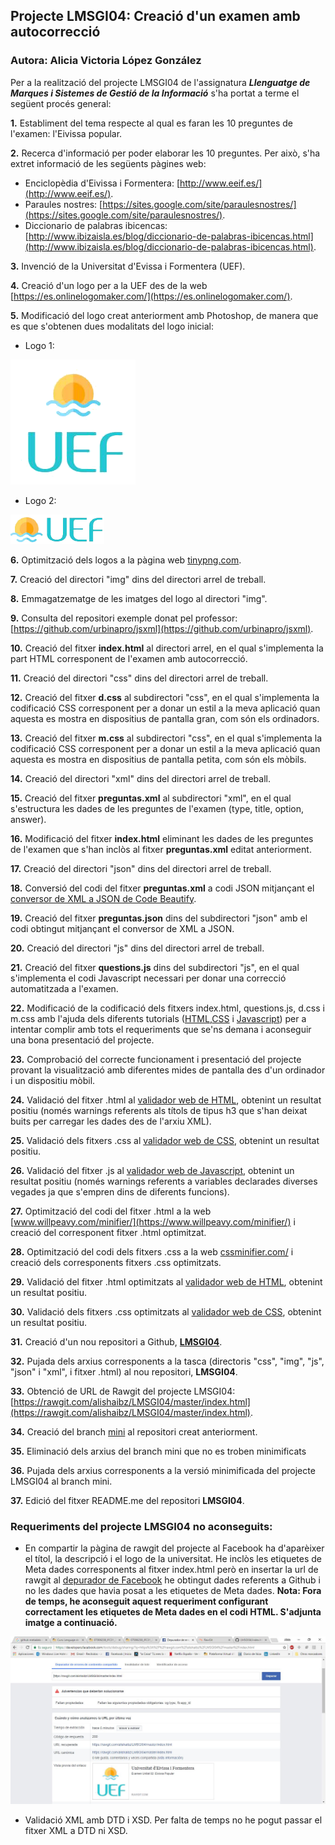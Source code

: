 ## Projecte LMSGI04: Creació d'un examen amb autocorrecció

### Autora: Alicia Victoria López González


Per a la realització del projecte LMSGI04 de l'assignatura **_Llenguatge de Marques i Sistemes de Gestió de la Informació_** s'ha portat a terme el següent procés general: 


**1.** Establiment del tema respecte al qual es faran les 10 preguntes de l'examen: l'Eivissa popular.
   
**2.** Recerca d'informació per poder elaborar les 10 preguntes. Per això, s'ha extret informació de les següents pàgines web:
   * Enciclopèdia d'Eivissa i Formentera: [http://www.eeif.es/](http://www.eeif.es/).
   * Paraules nostres: [https://sites.google.com/site/paraulesnostres/](https://sites.google.com/site/paraulesnostres/).
   * Diccionario de palabras ibicencas: [http://www.ibizaisla.es/blog/diccionario-de-palabras-ibicencas.html](http://www.ibizaisla.es/blog/diccionario-de-palabras-ibicencas.html).

**3.** Invenció de la Universitat d'Evissa i Formentera (UEF).

**4.** Creació d'un logo per a la UEF des de la web [https://es.onlinelogomaker.com/](https://es.onlinelogomaker.com/).

**5.** Modificació del logo creat anteriorment amb Photoshop, de manera que es que s'obtenen dues modalitats del logo inicial:
   * Logo 1:
<img src="/img/logo1.png">

   * Logo 2:
<img src="/img/logo2.png">

**6.** Optimització dels logos a la pàgina web [tinypng.com](https://tinypng.com/).

**7.** Creació del directori "img" dins del directori arrel de treball.

**8.** Emmagatzematge de les imatges del logo al directori "img".

**9.** Consulta del repositori exemple donat pel professor: [https://github.com/urbinapro/jsxml](https://github.com/urbinapro/jsxml).

**10.** Creació del fitxer **index.html** al directori arrel, en el qual s'implementa la part HTML corresponent de l'examen amb autocorrecció.

**11.** Creació del directori "css" dins del directori arrel de treball.

**12.** Creació del fitxer **d.css** al subdirectori "css", en el qual s'implementa la codificació CSS corresponent per a donar un estil a la meva aplicació quan aquesta es mostra en dispositius de pantalla gran, com són els ordinadors.

**13.** Creació del fitxer **m.css** al subdirectori "css", en el qual s'implementa la codificació CSS corresponent per a donar un estil a la meva aplicació quan aquesta es mostra en dispositius de pantalla petita, com són els mòbils.

**14.** Creació del directori "xml" dins del directori arrel de treball.

**15.** Creació del fitxer **preguntas.xml** al subdirectori "xml", en el qual s'estructura les dades de les preguntes de l'examen (type, title, option, answer).

**16.** Modificació del fitxer **index.html** eliminant les dades de les preguntes de l'examen que s'han inclòs al fitxer **preguntas.xml** editat anteriorment.

**17.** Creació del directori "json" dins del directori arrel de treball.

**18.** Conversió del codi del fitxer **preguntas.xml** a codi JSON mitjançant el [conversor de XML a JSON de Code Beautify](https://codebeautify.org/xmltojson).

**19.** Creació del fitxer **preguntas.json** dins del subdirectori "json" amb el codi obtingut mitjançant el conversor de XML a JSON.

**20.** Creació del directori "js" dins del directori arrel de treball.

**21.** Creació del fitxer **questions.js** dins del subdirectori "js", en el qual s'implementa el codi Javascript necessari per donar una correcció automatitzada a l'examen.

**22.** Modificació de la codificació dels fitxers index.html, questions.js, d.css i m.css amb l'ajuda dels diferents tutorials ([HTML](https://www.w3schools.com/html/),[CSS](https://www.w3schools.com/css/) i [Javascript](https://www.w3schools.com/js/)) per a intentar complir amb tots el requeriments que se'ns demana i aconseguir una bona presentació del projecte.

**23.** Comprobació del correcte funcionament i presentació del projecte provant la visualització amb diferentes mides de pantalla des d'un ordinador i un dispositiu mòbil.

**24.** Validació del fitxer .html al [validador web de HTML](https://validator.w3.org/), obtenint un resultat positiu (només warnings referents als títols de tipus h3 que s'han deixat buits per carregar les dades des de l'arxiu XML).

**25.** Validació dels fitxers .css al [validador web de CSS](https://jigsaw.w3.org/css-validator/), obtenint un resultat positiu.

**26.** Validació del fitxer .js al [validador web de Javascript](http://jshint.com/), obtenint un resultat positiu (només warnings referents a variables declarades diverses vegades ja que s'empren dins de diferents funcions).

**27.** Optimització del codi del fitxer .html a la web [www.willpeavy.com/minifier/](https://www.willpeavy.com/minifier/) i creació del corresponent fitxer .html optimitzat.

**28.** Optimització del codi dels fitxers .css a la web [cssminifier.com/](https://cssminifier.com/) i creació dels corresponents fitxers .css optimitzats.

**29.** Validació del fitxer .html optimitzats al [validador web de HTML](https://validator.w3.org/), obtenint un resultat positiu.

**30.** Validació dels fitxers .css optimitzats al [validador web de CSS](https://jigsaw.w3.org/css-validator/), obtenint un resultat positiu.

**31.** Creació d'un nou repositori a Github, [**LMSGI04**](https://github.com/alishaibz/LMSGI04).
    
**32.** Pujada dels arxius corresponents a la tasca (directoris "css", "img", "js", "json" i "xml", i fitxer .html) al nou repositori, **LMSGI04**.

**33.** Obtenció de URL de Rawgit del projecte LMSGI04: [https://rawgit.com/alishaibz/LMSGI04/master/index.html](https://rawgit.com/alishaibz/LMSGI04/master/index.html).

**34.** Creació del branch [mini](https://github.com/alishaibz/Lunar-Lander-Javascript/tree/mini) al repositori creat anteriorment.

**35.** Eliminació dels arxius del branch mini que no es troben minimificats

**36.** Pujada dels arxius corresponents a la versió minimificada del projecte LMSGI04 al branch mini.

**37.** Edició del fitxer README.me del repositori **LMSGI04**.

### Requeriments del projecte LMSGI04 no aconseguits:
* En compartir la pàgina de rawgit del projecte al Facebook ha d'aparèixer el títol, la descripció i el logo de la universitat. He inclòs les etiquetes de Meta dades corresponents al fitxer index.html però en insertar la url de rawgit al [depurador de Facebook](https://developers.facebook.com/tools/debug/) he obtingut dades referents a Github i no les dades que havia posat a les etiquetes de Meta dades. **Nota: Fora de temps, he aconseguit aquest requeriment configurant correctament les etiquetes de Meta dades en el codi HTML. S'adjunta imatge a continuació.**

<img src="/img/DepuradorFacebook.JPG">

* Validació XML amb DTD i XSD. Per falta de temps no he pogut passar el fitxer XML a DTD ni XSD.




